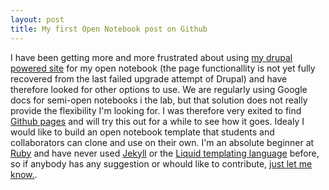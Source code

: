 ```yaml
---
layout: post
title: My first Open Notebook post on Github
---
```


I have been getting more and more frustrated about using [my drupal powered site](http://matstopel.se) for my open notebook (the page functionallity is not yet fully recovered from the last failed upgrade attempt of Drupal) and have therefore looked for other options to use. We are regularly using Google docs for semi-open notebooks i the lab, but that solution does not really provide the flexibility I'm looking for. I was therefore very exited to find [Github pages](https://pages.github.com/) and will try this out for a while to see how it goes. Idealy I would like to build an open notebook template that students and collaborators can clone and use on their own. I'm an absolute beginner at [Ruby](https://www.ruby-lang.org/en/) and have never used [Jekyll](http://jekyllrb.com/) or the [Liquid templating language](http://liquidmarkup.org/) before, so if anybody has any suggestion or whould like to contribute, [just let me know.](mailto:info@matstopel.se).
